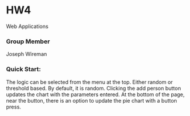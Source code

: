 # HW4
Web Applications 

### Group Member
Joseph Wireman    

### Quick Start:
The logic can be selected from the menu at the top.  Either random or threshold based.  By default, it is random.  Clicking the add person button updates the chart with the parameters entered.
At the bottom of the page, near the button, there is an option to update the pie chart with a button press.
